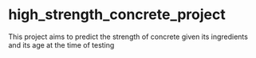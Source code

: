 # high_strength_concrete_project
This project aims to predict the strength of concrete given its ingredients and its age at the time of testing
